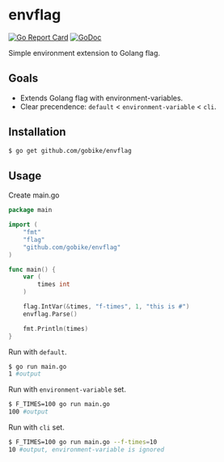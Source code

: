 # envflag
[![Go Report Card](https://goreportcard.com/badge/github.com/gobike/envflag)](https://goreportcard.com/report/github.com/gobike/envflag)
[![GoDoc](https://godoc.org/github.com/gobike/envflag?status.svg)](https://godoc.org/github.com/gobike/envflag)

Simple environment extension to Golang flag.


## Goals 
- Extends Golang flag with environment-variables.
- Clear precendence: `default` < `environment-variable` < `cli`.

## Installation 

```sh
$ go get github.com/gobike/envflag
```

## Usage

Create main.go

```go
package main

import (
    "fmt"
    "flag"
    "github.com/gobike/envflag"
)

func main() {
    var (
        times int
    )

    flag.IntVar(&times, "f-times", 1, "this is #")
    envflag.Parse() 

    fmt.Println(times)
}
```

Run with `default`.

```sh
$ go run main.go 
1 #output
```

Run with `environment-variable` set.

```sh
$ F_TIMES=100 go run main.go 
100 #output
```

Run with `cli` set.

```sh
$ F_TIMES=100 go run main.go --f-times=10 
10 #output, environment-variable is ignored
```
